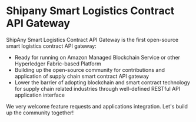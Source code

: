 # Shipany Smart Logistics Contract API Gateway

ShipAny Smart Logistics Contract API Gateway is the first open-source smart logistics contract API gateway:
- Ready for running on Amazon Managed Blockchain Service or other Hyperledger Fabric-based Platform
- Building up the open-source community for contributions and application of supply chain smart contract API gateway
- Lower the barrier of adopting blockchain and smart contract technology for supply chain related industries through well-defined RESTful API application interface

We very welcome feature requests and applications integration. Let's build up the community together!
